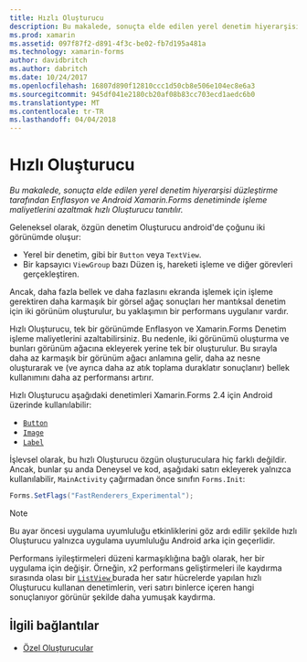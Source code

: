 ```yaml
---
title: Hızlı Oluşturucu
description: Bu makalede, sonuçta elde edilen yerel denetim hiyerarşisi düzleştirme tarafından Enflasyon ve Android Xamarin.Forms denetiminde işleme maliyetlerini azaltmak hızlı Oluşturucu tanıtılır.
ms.prod: xamarin
ms.assetid: 097f87f2-d891-4f3c-be02-fb7d195a481a
ms.technology: xamarin-forms
author: davidbritch
ms.author: dabritch
ms.date: 10/24/2017
ms.openlocfilehash: 16807d890f12810ccc1d50cb8e506e104ec8e6a3
ms.sourcegitcommit: 945df041e2180cb20af08b83cc703ecd1aedc6b0
ms.translationtype: MT
ms.contentlocale: tr-TR
ms.lasthandoff: 04/04/2018
---
```

# <a name="fast-renderers"></a>Hızlı Oluşturucu

_Bu makalede, sonuçta elde edilen yerel denetim hiyerarşisi düzleştirme tarafından Enflasyon ve Android Xamarin.Forms denetiminde işleme maliyetlerini azaltmak hızlı Oluşturucu tanıtılır._

Geleneksel olarak, özgün denetim Oluşturucu android'de çoğunu iki görünümde oluşur:

- Yerel bir denetim, gibi bir `Button` veya `TextView`.
- Bir kapsayıcı `ViewGroup` bazı Düzen iş, hareketi işleme ve diğer görevleri gerçekleştiren.

Ancak, daha fazla bellek ve daha fazlasını ekranda işlemek için işleme gerektiren daha karmaşık bir görsel ağaç sonuçları her mantıksal denetim için iki görünüm oluşturulur, bu yaklaşımın bir performans uygulanır vardır.

Hızlı Oluşturucu, tek bir görünümde Enflasyon ve Xamarin.Forms Denetim işleme maliyetlerini azaltabilirsiniz. Bu nedenle, iki görünümü oluşturma ve bunları görünüm ağacına ekleyerek yerine tek bir oluşturulur. Bu sırayla daha az karmaşık bir görünüm ağacı anlamına gelir, daha az nesne oluşturarak ve (ve ayrıca daha az atık toplama duraklatır sonuçlanır) bellek kullanımını daha az performansı artırır.

Hızlı Oluşturucu aşağıdaki denetimleri Xamarin.Forms 2.4 için Android üzerinde kullanılabilir:

- [`Button`](https://developer.xamarin.com/api/type/Xamarin.Forms.Button/)
- [`Image`](https://developer.xamarin.com/api/type/Xamarin.Forms.Image/)
- [`Label`](https://developer.xamarin.com/api/type/Xamarin.Forms.Label/)

İşlevsel olarak, bu hızlı Oluşturucu özgün oluşturuculara hiç farklı değildir. Ancak, bunlar şu anda Deneysel ve kod, aşağıdaki satırı ekleyerek yalnızca kullanılabilir, `MainActivity` çağırmadan önce sınıfın `Forms.Init`:

```csharp
Forms.SetFlags("FastRenderers_Experimental");
```

> [!NOTE]
> Bu ayar öncesi uygulama uyumluluğu etkinliklerini göz ardı edilir şekilde hızlı Oluşturucu yalnızca uygulama uyumluluğu Android arka için geçerlidir.

Performans iyileştirmeleri düzeni karmaşıklığına bağlı olarak, her bir uygulama için değişir. Örneğin, x2 performans geliştirmeleri ile kaydırma sırasında olası bir [ `ListView` ](https://developer.xamarin.com/api/type/Xamarin.Forms.ListView/) burada her satır hücrelerde yapılan hızlı Oluşturucu kullanan denetimlerin, veri satırı binlerce içeren hangi sonuçlanıyor görünür şekilde daha yumuşak kaydırma.


## <a name="related-links"></a>İlgili bağlantılar

- [Özel Oluşturucular](~/xamarin-forms/app-fundamentals/custom-renderer/index.md)
